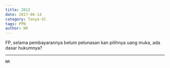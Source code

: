 ```yaml
---
title: 2012
date: 2017-06-14
category: Tanya-SC
tags: PPN
author: NR
---
```


FP, selama pembayarannya belum pelunasan kan pilihnya uang muka, ada dasar hukumnya?

---



`NR`
